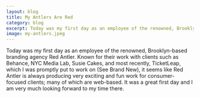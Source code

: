 ```yaml
---              
layout: blog
title: My Antlers Are Red
category: blog
excerpt: Today was my first day as an employee of the renowned, Brooklyn-based branding agency Red Antler.
image: my-antlers.jpeg
---
```

Today was my first day as an employee of the renowned, Brooklyn-based branding agency Red Antler. Known for their work with clients such as Behance, NYC Media Lab, Susie Cakes, and most recently, TicketLeap, which I was promptly put to work on (See Brand New), it seems like Red Antler is always producing very exciting and fun work for consumer-focused clients; many of which are web-based. It was a great first day and I am very much looking forward to my time there.